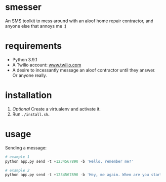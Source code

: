 # smesser
An SMS toolkit to mess around with an aloof home repair contractor, and anyone else that annoys me :)

# requirements
- Python 3.9.1
- A Twilio account: www.twilio.com
- A desire to incessantly message an aloof contractor until they answer.  Or anyone really.

# installation
1. _Optional_ Create a virtualenv and activate it.
1. Run `./install.sh`.

# usage
Sending a message:
```python
# example 1
python app.py send -t +1234567890 -b 'Hello, remember me?'
```
```python
# example 2
python app.py send -t +1234567890 -b 'Hey, me again. When are you starting the project?'
```
